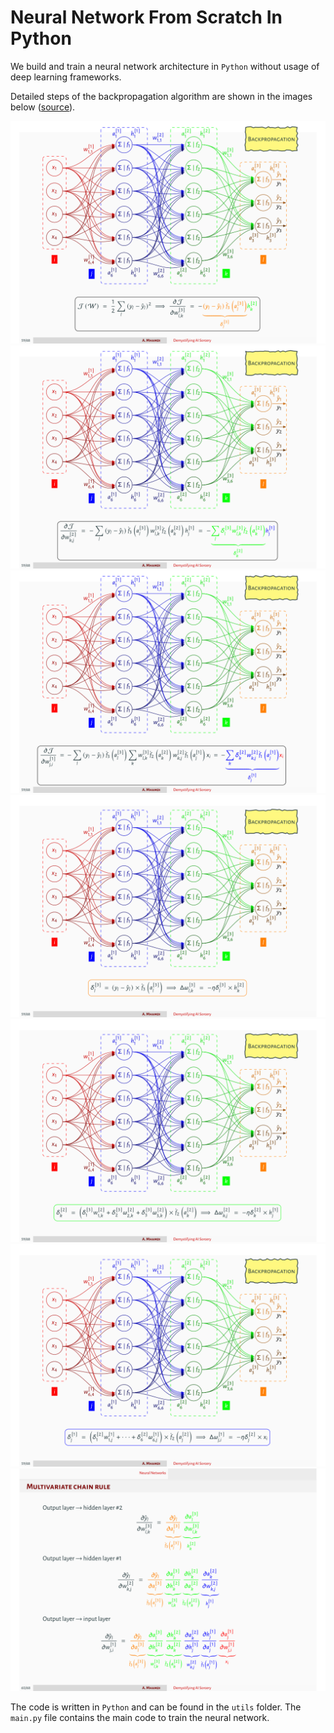 # Neural Network From Scratch In Python
We build and train a neural network architecture in `Python` without usage of deep learning frameworks.

Detailed steps of the backpropagation algorithm are shown in the images below ([source](https://github.com/a-mhamdi/jlai/blob/main/Slides-Labs/Demystifying%20AI%20Sorcery%20(Part-1).pdf)).

![BackProp](./imgs/backprop-1.png)
![BackProp](./imgs/backprop-2.png)
![BackProp](./imgs/backprop-3.png)
![BackProp](./imgs/backprop-4.png)
![BackProp](./imgs/backprop-5.png)
![BackProp](./imgs/backprop-6.png)
![BackProp](./imgs/backprop-7.png)

The code is written in `Python` and can be found in the `utils` folder. The `main.py` file contains the main code to train the neural network.
